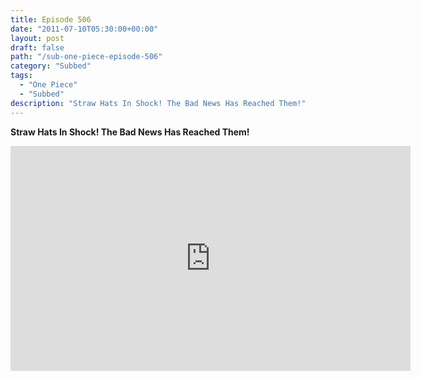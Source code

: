 ```yaml
---
title: Episode 506
date: "2011-07-10T05:30:00+00:00"
layout: post
draft: false
path: "/sub-one-piece-episode-506"
category: "Subbed"
tags:
  - "One Piece"
  - "Subbed"
description: "Straw Hats In Shock! The Bad News Has Reached Them!"
---
```


**Straw Hats In Shock! The Bad News Has Reached Them!**

<iframe width="640" height="360" src="https://www.rapidvideo.com/e/G6FRPF1LJV" frameborder="0" marginwidth=0 marginheight=0 scrolling=no allowfullscreen></iframe>

